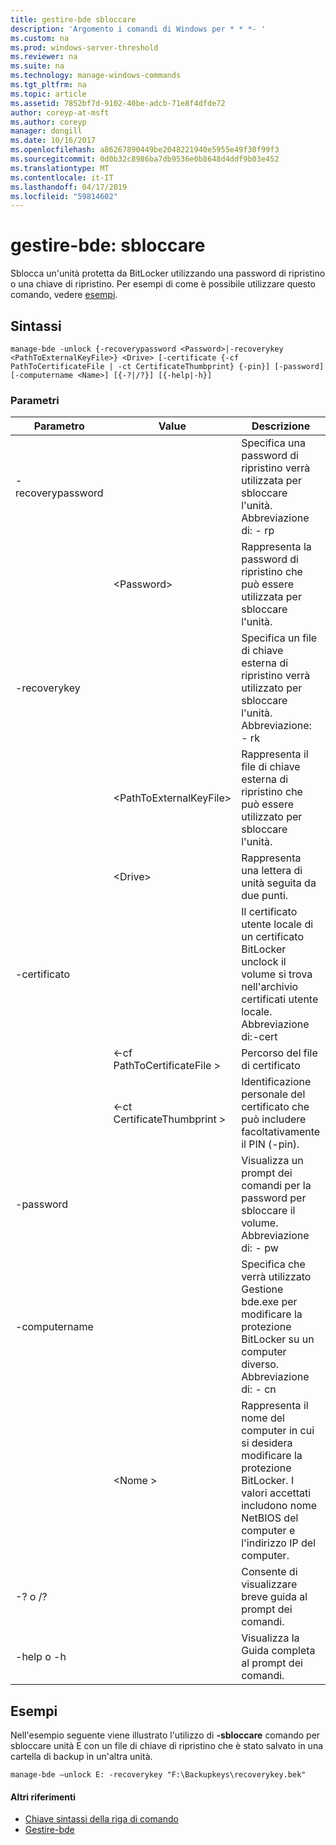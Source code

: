 ```yaml
---
title: gestire-bde sbloccare
description: 'Argomento i comandi di Windows per * * *- '
ms.custom: na
ms.prod: windows-server-threshold
ms.reviewer: na
ms.suite: na
ms.technology: manage-windows-commands
ms.tgt_pltfrm: na
ms.topic: article
ms.assetid: 7852bf7d-9102-40be-adcb-71e8f4dfde72
author: coreyp-at-msft
ms.author: coreyp
manager: dongill
ms.date: 10/16/2017
ms.openlocfilehash: a86267890449be2048221940e5955e49f30f99f3
ms.sourcegitcommit: 0d0b32c8986ba7db9536e0b8648d4ddf9b03e452
ms.translationtype: MT
ms.contentlocale: it-IT
ms.lasthandoff: 04/17/2019
ms.locfileid: "59814602"
---
```

# <a name="manage-bde-unlock"></a>gestire-bde: sbloccare



Sblocca un'unità protetta da BitLocker utilizzando una password di ripristino o una chiave di ripristino. Per esempi di come è possibile utilizzare questo comando, vedere [esempi](#BKMK_Examples).

## <a name="syntax"></a>Sintassi

```
manage-bde -unlock {-recoverypassword <Password>|-recoverykey <PathToExternalKeyFile>} <Drive> [-certificate {-cf PathToCertificateFile | -ct CertificateThumbprint} {-pin}] [-password] [-computername <Name>] [{-?|/?}] [{-help|-h}]
```

### <a name="parameters"></a>Parametri

|Parametro|Value|Descrizione|
|---------|-----|-----------|
|-recoverypassword||Specifica una password di ripristino verrà utilizzata per sbloccare l'unità. Abbreviazione di: - rp|
||\<Password>|Rappresenta la password di ripristino che può essere utilizzata per sbloccare l'unità.|
|-recoverykey||Specifica un file di chiave esterna di ripristino verrà utilizzato per sbloccare l'unità. Abbreviazione: - rk|
||\<PathToExternalKeyFile>|Rappresenta il file di chiave esterna di ripristino che può essere utilizzato per sbloccare l'unità.|
||\<Drive>|Rappresenta una lettera di unità seguita da due punti.|
|-certificato||Il certificato utente locale di un certificato BitLocker unclock il volume si trova nell'archivio certificati utente locale. Abbreviazione di:-cert|
||<-cf PathToCertificateFile >|Percorso del file di certificato|
||<-ct CertificateThumbprint >|Identificazione personale del certificato che può includere facoltativamente il PIN (-pin).|
|-password||Visualizza un prompt dei comandi per la password per sbloccare il volume. Abbreviazione di: - pw|
|-computername||Specifica che verrà utilizzato Gestione bde.exe per modificare la protezione BitLocker su un computer diverso. Abbreviazione di: - cn|
||\<Nome >|Rappresenta il nome del computer in cui si desidera modificare la protezione BitLocker. I valori accettati includono nome NetBIOS del computer e l'indirizzo IP del computer.|
|-? o /?||Consente di visualizzare breve guida al prompt dei comandi.|
|-help o -h||Visualizza la Guida completa al prompt dei comandi.|

## <a name="BKMK_Examples"></a>Esempi

Nell'esempio seguente viene illustrato l'utilizzo di **-sbloccare** comando per sbloccare unità E con un file di chiave di ripristino che è stato salvato in una cartella di backup in un'altra unità.
```
manage-bde –unlock E: -recoverykey "F:\Backupkeys\recoverykey.bek"
```

#### <a name="additional-references"></a>Altri riferimenti

-   [Chiave sintassi della riga di comando](command-line-syntax-key.md)
-   [Gestire-bde](manage-bde.md)